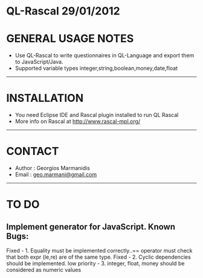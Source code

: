 QL-Rascal 29/01/2012
========================

GENERAL USAGE NOTES
======================
 - Use QL-Rascal to write questionnaires in QL-Language and export them to JavaScript/Java.
 - Supported variable types integer,string,boolean,money,date,float

----------------------

INSTALLATION
======================
 - You need Eclipse IDE and Rascal plugin installed to run QL Rascal
 - More info on Rascal at http://www.rascal-mpl.org/

----------------------

CONTACT
======================
 - Author : Georgios Marmanidis
 - Email  : geo.marmani@gmail.com

----------------------

TO DO
======================
Implement generator for JavaScript.
Known Bugs:
-----------
   Fixed - 1. Equality must be implemented correctly..== operator must check that both expr (le,re) are of the same type.
   Fixed - 2. Cyclic dependencies should be implemented.
   low priority - 3. integer, float, money should be considered as numeric values
